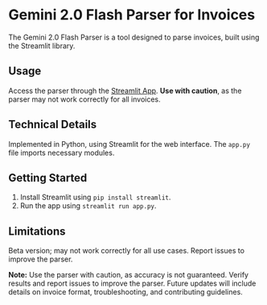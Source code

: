 # Gemini 2.0 Flash Parser for Invoices
The Gemini 2.0 Flash Parser is a tool designed to parse invoices, built using the Streamlit library.

## Usage
Access the parser through the [Streamlit App](https://gemi-parser.streamlit.app/). **Use with caution**, as the parser may not work correctly for all invoices.

## Technical Details
Implemented in Python, using Streamlit for the web interface. The `app.py` file imports necessary modules.

## Getting Started
1. Install Streamlit using `pip install streamlit`.
2. Run the app using `streamlit run app.py`.

## Limitations
Beta version; may not work correctly for all use cases. Report issues to improve the parser.

**Note:** Use the parser with caution, as accuracy is not guaranteed. Verify results and report issues to improve the parser. Future updates will include details on invoice format, troubleshooting, and contributing guidelines.